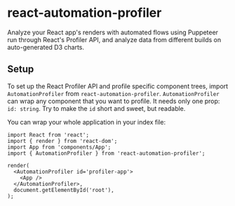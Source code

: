 # react-automation-profiler

Analyze your React app's renders with automated flows using Puppeteer run through React's Profiler API, and analyze data from different builds on auto-generated D3 charts.

## Setup

To set up the React Profiler API and profile specific component trees, import `AutomationProfiler` from `react-automation-profiler`. `AutomationProfiler` can wrap any component that you want to profile. It needs only one prop: `id: string`. Try to make the `id` short and sweet, but readable.

You can wrap your whole application in your index file:

```tsx
import React from 'react';
import { render } from 'react-dom';
import App from 'components/App';
import { AutomationProfiler } from 'react-automation-profiler';

render(
  <AutomationProfiler id='profiler-app'>
    <App />
  </AutomationProfiler>,
  document.getElementById('root'),
);
```
